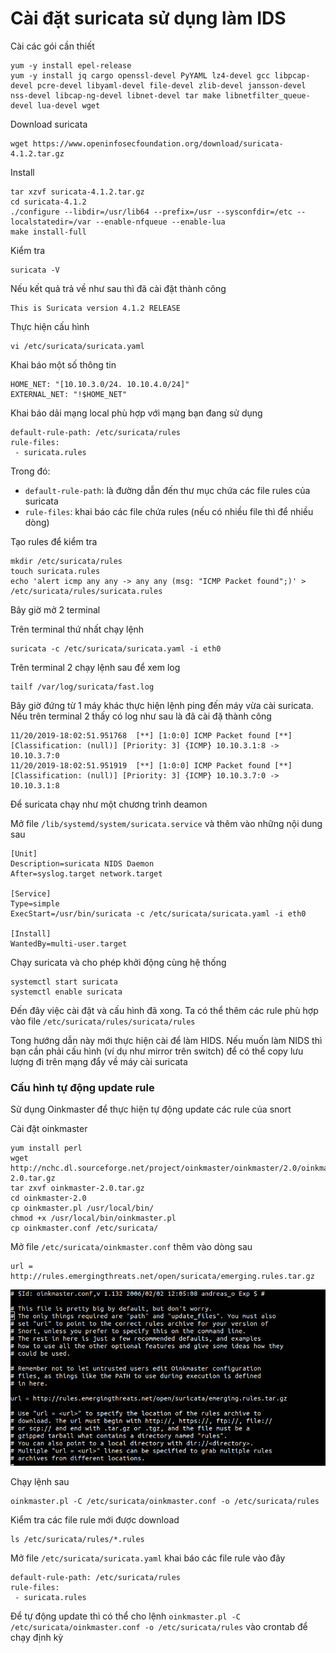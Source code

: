 # Cài đặt suricata sử dụng làm IDS

Cài các gói cần thiết

```
yum -y install epel-release
yum -y install jq cargo openssl-devel PyYAML lz4-devel gcc libpcap-devel pcre-devel libyaml-devel file-devel zlib-devel jansson-devel nss-devel libcap-ng-devel libnet-devel tar make libnetfilter_queue-devel lua-devel wget
```

Download suricata

```
wget https://www.openinfosecfoundation.org/download/suricata-4.1.2.tar.gz
```

Install

```
tar xzvf suricata-4.1.2.tar.gz
cd suricata-4.1.2
./configure --libdir=/usr/lib64 --prefix=/usr --sysconfdir=/etc --localstatedir=/var --enable-nfqueue --enable-lua
make install-full
```

Kiểm tra

```
suricata -V
```

Nếu kết quả trả về như sau thì đã cài đặt thành công

```
This is Suricata version 4.1.2 RELEASE
```

Thực hiện cấu hình

```
vi /etc/suricata/suricata.yaml
```

Khai báo một số thông tin

```
HOME_NET: "[10.10.3.0/24. 10.10.4.0/24]"
EXTERNAL_NET: "!$HOME_NET"
```

Khai báo dải mạng local phù hợp với mạng bạn đang sử dụng

```
default-rule-path: /etc/suricata/rules
rule-files:
 - suricata.rules
```

Trong đó:
 * `default-rule-path`:  là đường dẫn đến thư mục chứa các file rules của suricata
 * `rule-files`: khai báo các file chứa rules (nếu có nhiều file thì để nhiều dòng)

Tạo rules để kiểm tra

```
mkdir /etc/suricata/rules
touch suricata.rules
echo 'alert icmp any any -> any any (msg: "ICMP Packet found";)' > /etc/suricata/rules/suricata.rules
```

Bây giờ mở 2 terminal

Trên terminal thứ nhất chạy lệnh

```
suricata -c /etc/suricata/suricata.yaml -i eth0
```

Trên terminal 2 chạy lệnh sau để xem log

```
tailf /var/log/suricata/fast.log
```

Bây giờ đứng từ 1 máy khác thực hiện lệnh ping đến máy vừa cài suricata. Nếu trên terminal 2 thấy có log như sau là đã cài đặ thành công

```
11/20/2019-18:02:51.951768  [**] [1:0:0] ICMP Packet found [**] [Classification: (null)] [Priority: 3] {ICMP} 10.10.3.1:8 -> 10.10.3.7:0
11/20/2019-18:02:51.951919  [**] [1:0:0] ICMP Packet found [**] [Classification: (null)] [Priority: 3] {ICMP} 10.10.3.7:0 -> 10.10.3.1:8
```

Để suricata chạy như một chương trình deamon

Mở file `/lib/systemd/system/suricata.service` và thêm vào những nội dung sau

```
[Unit]
Description=suricata NIDS Daemon
After=syslog.target network.target

[Service]
Type=simple
ExecStart=/usr/bin/suricata -c /etc/suricata/suricata.yaml -i eth0

[Install]
WantedBy=multi-user.target
```
Chạy suricata và cho phép khởi động cùng hệ thống

```
systemctl start suricata
systemctl enable suricata
```

Đến đây việc cài đặt và cấu hình đã xong. Ta có thể thêm các rule phù hợp vào file `/etc/suricata/rules/suricata/rules`

Tong hướng dẫn này mới thực hiện cài để làm HIDS. Nếu muốn làm NIDS thì bạn cần phải cấu hình (ví dụ như mirror trên switch) để có thể copy lưu lượng đi trên mạng đẩy về máy cài suricata


### Cấu hình tự động update rule

Sử dụng Oinkmaster để thực hiện tự động update các rule của snort

Cài đặt oinkmaster

```
yum install perl
wget http://nchc.dl.sourceforge.net/project/oinkmaster/oinkmaster/2.0/oinkmaster-2.0.tar.gz
tar zxvf oinkmaster-2.0.tar.gz
cd oinkmaster-2.0
cp oinkmaster.pl /usr/local/bin/
chmod +x /usr/local/bin/oinkmaster.pl
cp oinkmaster.conf /etc/suricata/
```

Mở file `/etc/suricata/oinkmaster.conf` thêm vào dòng sau

```
url = http://rules.emergingthreats.net/open/suricata/emerging.rules.tar.gz
```

![](../images/cai_dat/02.png)

Chạy lệnh sau

```
oinkmaster.pl -C /etc/suricata/oinkmaster.conf -o /etc/suricata/rules
```

Kiểm tra các file rule mới được download

```
ls /etc/suricata/rules/*.rules
```

Mở file `/etc/suricata/suricata.yaml` khai báo các file rule vào đây

```
default-rule-path: /etc/suricata/rules
rule-files:
 - suricata.rules
```

Để tự động update thì có thể cho lệnh `oinkmaster.pl -C /etc/suricata/oinkmaster.conf -o /etc/suricata/rules` vào crontab để chạy định kỳ